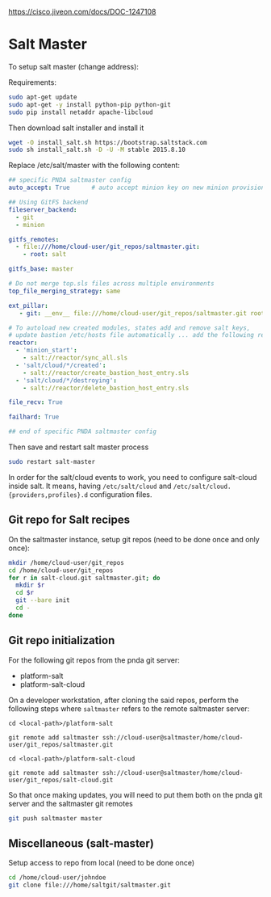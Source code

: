 
https://cisco.jiveon.com/docs/DOC-1247108 

# Salt Master

To setup salt master (change address):

Requirements:

```sh
sudo apt-get update
sudo apt-get -y install python-pip python-git
sudo pip install netaddr apache-libcloud
```

Then download salt installer and install it

```sh
wget -O install_salt.sh https://bootstrap.saltstack.com
sudo sh install_salt.sh -D -U -M stable 2015.8.10
```

Replace /etc/salt/master with the following content:

```yaml
## specific PNDA saltmaster config
auto_accept: True      # auto accept minion key on new minion provisioning

## Using GitFS backend
fileserver_backend:
  - git
  - minion

gitfs_remotes:
  - file:///home/cloud-user/git_repos/saltmaster.git:
    - root: salt

gitfs_base: master

# Do not merge top.sls files across multiple environments
top_file_merging_strategy: same

ext_pillar:
   - git: __env__ file:///home/cloud-user/git_repos/saltmaster.git root=pillar

# To autoload new created modules, states add and remove salt keys,
# update bastion /etc/hosts file automatically ... add the following reactor configuration
reactor:
  - 'minion_start':
    - salt://reactor/sync_all.sls
  - 'salt/cloud/*/created':
    - salt://reactor/create_bastion_host_entry.sls
  - 'salt/cloud/*/destroying':
    - salt://reactor/delete_bastion_host_entry.sls

file_recv: True

failhard: True

## end of specific PNDA saltmaster config
```

Then save and restart salt master process

```sh
sudo restart salt-master
```

In order for the salt/cloud events to work, you need to configure salt-cloud inside salt. It means, having `/etc/salt/cloud` and `/etc/salt/cloud.{providers,profiles}.d` configuration files.

## Git repo for Salt recipes

On the saltmaster instance, setup git repos (need to be done once and only once):

```sh
mkdir /home/cloud-user/git_repos
cd /home/cloud-user/git_repos
for r in salt-cloud.git saltmaster.git; do
  mkdir $r
  cd $r
  git --bare init
  cd -
done
```

## Git repo initialization

For the following git repos from the pnda git server:

- platform-salt
- platform-salt-cloud

On a developer workstation, after cloning the said repos, perform the following steps where `saltmaster` refers to the remote saltmaster server:



```
cd <local-path>/platform-salt
```
```
git remote add saltmaster ssh://cloud-user@saltmaster/home/cloud-user/git_repos/saltmaster.git
```
```
cd <local-path>/platform-salt-cloud
```
```
git remote add saltmaster ssh://cloud-user@saltmaster/home/cloud-user/git_repos/salt-cloud.git
```

So that once making updates, you will need to put them both on the pnda git server and the saltmaster git remotes

```sh
git push saltmaster master
```

## Miscellaneous (salt-master)

Setup access to repo from local (need to be done once)

```sh
cd /home/cloud-user/johndoe
git clone file:///home/saltgit/saltmaster.git
```
